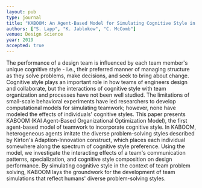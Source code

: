 ```yaml
---
layout: pub
type: journal
title: "KABOOM: An Agent-Based Model for Simulating Cognitive Style in Team Problem Solving"
authors: ["S. Lapp", "K. Jablokow", "C. McComb"]
venue: Design Science
year: 2019
accepted: true
---
```

The performance of a design team is influenced by each team member's unique cognitive style - i.e., their preferred manner of managing structure as they solve problems, make decisions, and seek to bring about change. Cognitive style plays an important role in how teams of engineers design and collaborate, but the interactions of cognitive style with team organization and processes have not been well studied. The limitations of small-scale behavioral experiments have led researchers to develop computational models for simulating teamwork; however, none have modeled the effects of individuals' cognitive styles. This paper presents KABOOM (KAI Agent-Based Organizational Optimization Model), the first agent-based model of teamwork to incorporate cognitive style. In KABOOM, heterogeneous agents imitate the diverse problem-solving styles described by Kirton's Adaption-Innovation construct, which places each individual somewhere along the spectrum of cognitive style preference. Using the model, we investigate the interacting effects of a team's communication patterns, specialization, and cognitive style composition on design performance. By simulating cognitive style in the context of team problem solving, KABOOM lays the groundwork for the development of team simulations that reflect humans' diverse problem-solving styles.
